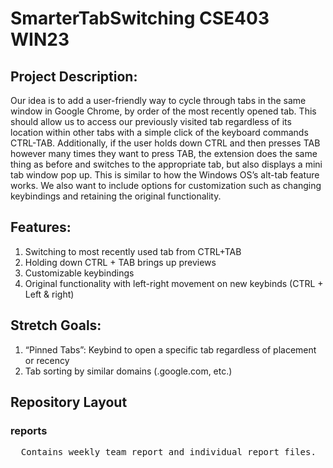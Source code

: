 # SmarterTabSwitching CSE403 WIN23

## Project Description:
Our idea is to add a user-friendly way to cycle through tabs in the same window in Google Chrome, by order of the most recently opened tab. This should allow us to access our previously visited tab regardless of its location within other tabs with a simple click of the keyboard commands CTRL-TAB. Additionally, if the user holds down CTRL and then presses TAB however many times they want to press TAB, the extension does the same thing as before and switches to the appropriate tab, but also displays a mini tab window pop up. This is similar to how the Windows OS’s alt-tab feature works. We also want to include options for customization such as changing keybindings and retaining the original functionality.

## Features:
1. Switching to most recently used tab from CTRL+TAB
2. Holding down CTRL + TAB brings up previews
3. Customizable keybindings
4. Original functionality with left-right movement on new keybinds (CTRL + Left & right)

## Stretch Goals:
1. “Pinned Tabs”: Keybind to open a specific tab regardless of placement or recency
2. Tab sorting by similar domains (.google.com, etc.)

## Repository Layout
### reports
<pre>
  Contains weekly team report and individual report files.
</pre>
